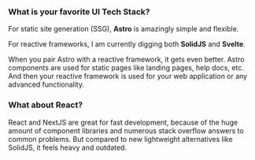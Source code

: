 ### What is your favorite UI Tech Stack?

For static site generation (SSG), **Astro** is amazingly simple and flexible.

For reactive frameworks, I am currently digging both **SolidJS** and **Svelte**.

When you pair Astro with a reactive framework, it gets even better. Astro components are used for static pages like landing pages, help docs, etc. And then your reactive framework is used for your web application or any advanced functionality. 

### What about React?

React and NextJS are great for fast development, because of the huge amount of component libraries and numerous stack overflow answers to common problems. But compared to new lightweight alternatives like SolidJS, it feels heavy and outdated.
